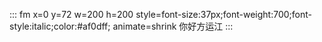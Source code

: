::: fm x=0 y=72 w=200 h=200 style=font-size:37px;font-weight:700;font-style:italic;color:#af0dff; animate=shrink
你好方运江
:::
